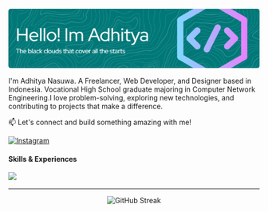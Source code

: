 ![Adhitya Nasuwa](/img/github_header_fx.png)

I'm Adhitya Nasuwa. A Freelancer, Web Developer, and Designer based in Indonesia. Vocational High School graduate majoring in Computer Network Engineering.I love problem-solving, exploring new technologies, and contributing to projects that make a difference.

📫 Let's connect and build something amazing with me!

[![Instagram](https://img.shields.io/badge/Instagram-008080?logo=Instagram&logoColor=white&style=for-the-badge)](https://instagram.com/dhitznswa)

#### Skills & Experiences

<img src="https://skillicons.dev/icons?i=js,html,css,typescript,react,nextjs,nodejs,expressjs,tailwindcss,alpinejs,supabase,postgresql,mongodb,vscode,git,photoshop&perline=8" />

<hr/>

<div align="center">
<img src="https://streak-stats.demolab.com?user=dhitznswa&theme=transparent&hide_border=true&short_numbers=true" alt="GitHub Streak" />
</div>
